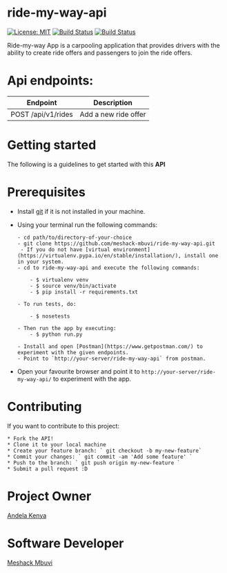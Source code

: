 # ride-my-way-api
[![License: MIT](https://img.shields.io/badge/License-MIT-yellow.svg)](https://opensource.org/licenses/MIT) [![Build Status](https://travis-ci.org/meshack-mbuvi/ride-my-way-api.svg?branch=master)](https://travis-ci.org/meshack-mbuvi/ride-my-way-api) [![Build Status](https://travis-ci.org/meshack-mbuvi/ride-my-way-api.svg?branch=master)](https://travis-ci.org/meshack-mbuvi/ride-my-way-api)

Ride-my-way App is a carpooling application that provides drivers with the ability to create ride offers and passengers to join the ride offers.

# Api endpoints:

| Endpoint | Description |
| --- | --- |
| POST /api/v1/rides | Add a new ride offer


# Getting started
The following is a guidelines to get started with this **API**

# Prerequisites
* Install [git](https://gist.github.com/derhuerst/1b15ff4652a867391f03) if it is not installed in your machine.
* Using your terminal run the following commands:
    ```
    - cd path/to/directory-of-your-choice
    - git clone https://github.com/meshack-mbuvi/ride-my-way-api.git
	 - If you do not have [virtual environment](https://virtualenv.pypa.io/en/stable/installation/), install one in your system.
   - cd to ride-my-way-api and execute the following commands:
        
        - $ virtualenv venv 
        - $ source venv/bin/activate
        - $ pip install -r requirements.txt
        
   - To run tests, do:
   
        - $ nosetests
   
   - Then run the app by executing:
        - $ python run.py
        
   - Install and open [Postman](https://www.getpostman.com/) to experiment with the given endpoints.
   - Point to `http://your-server/ride-my-way-api` from postman.
    ```

* Open your favourite browser and point it to ` http://your-server/ride-my-way-api/ ` to experiment with the app.

# Contributing
If you want to contribute to this project:

    * Fork the API!
    * Clone it to your local machine
    * Create your feature branch: ` git checkout -b my-new-feature`
    * Commit your changes: ` git commit -am 'Add some feature' `
    * Push to the branch: ` git push origin my-new-feature `
    * Submit a pull request :D

# Project Owner
   [Andela Kenya](https://www.andela.com/about-us/)

# Software Developer
   [Meshack Mbuvi](https://www.github.com/meshack-mbuvi)




